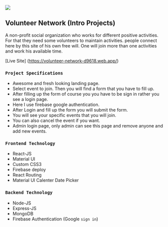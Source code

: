 ![](https://i.ibb.co/v16StXV/Group-1329.png) 

## Volunteer Network (Intro Projects)

A non-profit social organization who works for different positive activities. For that they need some  volunteers to maintain activities. people connect here by this site of his own free will. One will join more than one activities and work his available time. 

[Live Site] (https://volunteer-network-d9618.web.app/)

### `Project Specifications`
- Awesome and fresh looking landing page.
- Select event to join. Then you will find a form that you have to fill up. 
- After filling up the form of course you you have to be sign in rather you see a login page. 
- Here I use firebase google authentication.
- After Login and fill up the form you will submit the form. 
- You will see your specific events that you will join. 
- You can also cancel the event if you want. 
- Admin login page, only admin can see this page and remove anyone and add new events. 

### `Frontend Technology` 
- React-JS 
- Material UI 
- Custom CSS3 
- Firebase deploy 
- React Routing 
- Material UI Calenter Date Picker 

### `Backend Technology`
- Node-JS 
- Express-JS 
- MongoDB 
- Firebase Authentication (Google `sign in`) 



